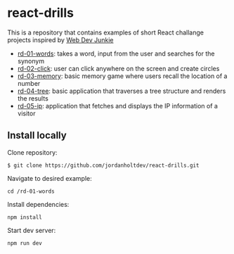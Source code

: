 # react-drills

This is a repository that contains examples of short React challange projects inspired by [Web Dev Junkie](https://www.youtube.com/@WebDevJunkie)

-   [rd-01-words](https://github.com/jordanholtdev/react-drills/tree/main/rd-01-words): takes a word, input from the user and searches for the synonym
-   [rd-02-click](https://github.com/jordanholtdev/react-drills/tree/main/rd-02-click): user can click anywhere on the screen and create circles
-   [rd-03-memory](https://github.com/jordanholtdev/react-drills/tree/main/rd-02-click): basic memory game where users recall the location of a number
-   [rd-04-tree](https://github.com/jordanholtdev/react-drills/tree/main/rd-04-tree): basic application that traverses a tree structure and renders the results
-   [rd-05-ip](https://github.com/jordanholtdev/react-drills/tree/main/rd-05-ip): application that fetches and displays the IP information of a visitor

## Install locally

Clone repository:

```
$ git clone https://github.com/jordanholtdev/react-drills.git
```

Navigate to desired example:

```
cd /rd-01-words
```

Install dependencies:

```
npm install
```

Start dev server:

```
npm run dev
```
